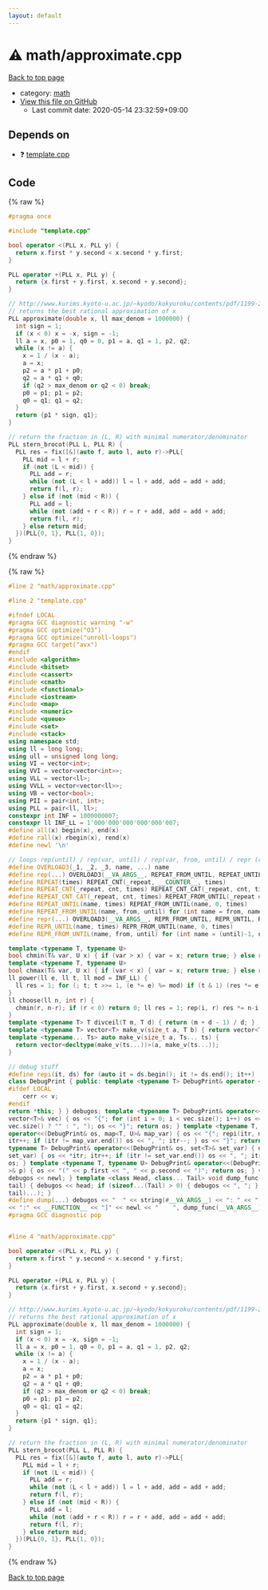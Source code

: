 ```yaml
---
layout: default
---
```


<!-- mathjax config similar to math.stackexchange -->
<script type="text/javascript" async
  src="https://cdnjs.cloudflare.com/ajax/libs/mathjax/2.7.5/MathJax.js?config=TeX-MML-AM_CHTML">
</script>
<script type="text/x-mathjax-config">
  MathJax.Hub.Config({
    TeX: { equationNumbers: { autoNumber: "AMS" }},
    tex2jax: {
      inlineMath: [ ['$','$'] ],
      processEscapes: true
    },
    "HTML-CSS": { matchFontHeight: false },
    displayAlign: "left",
    displayIndent: "2em"
  });
</script>

<script type="text/javascript" src="https://cdnjs.cloudflare.com/ajax/libs/jquery/3.4.1/jquery.min.js"></script>
<script src="https://cdn.jsdelivr.net/npm/jquery-balloon-js@1.1.2/jquery.balloon.min.js" integrity="sha256-ZEYs9VrgAeNuPvs15E39OsyOJaIkXEEt10fzxJ20+2I=" crossorigin="anonymous"></script>
<script type="text/javascript" src="../../assets/js/copy-button.js"></script>
<link rel="stylesheet" href="../../assets/css/copy-button.css" />


# :warning: math/approximate.cpp

<a href="../../index.html">Back to top page</a>

* category: <a href="../../index.html#7e676e9e663beb40fd133f5ee24487c2">math</a>
* <a href="{{ site.github.repository_url }}/blob/master/math/approximate.cpp">View this file on GitHub</a>
    - Last commit date: 2020-05-14 23:32:59+09:00




## Depends on

* :question: <a href="../template.cpp.html">template.cpp</a>


## Code

<a id="unbundled"></a>
{% raw %}
```cpp
#pragma once

#include "template.cpp"

bool operator <(PLL x, PLL y) {
  return x.first * y.second < x.second * y.first;
}

PLL operator +(PLL x, PLL y) {
  return {x.first + y.first, x.second + y.second};
}

// http://www.kurims.kyoto-u.ac.jp/~kyodo/kokyuroku/contents/pdf/1199-22.pdf
// returns the best rational approximation of x
PLL approximate(double x, ll max_denom = 1000000) {
  int sign = 1;
  if (x < 0) x = -x, sign = -1;
  ll a = x, p0 = 1, q0 = 0, p1 = a, q1 = 1, p2, q2;
  while (x != a) {
    x = 1 / (x - a);
    a = x;
    p2 = a * p1 + p0;
    q2 = a * q1 + q0;
    if (q2 > max_denom or q2 < 0) break;
    p0 = p1; p1 = p2;
    q0 = q1; q1 = q2;
  }
  return {p1 * sign, q1};
}

// return the fraction in (L, R) with minimal numerator/denominator
PLL stern_brocot(PLL L, PLL R) {
  PLL res = fix([&](auto f, auto l, auto r)->PLL{
    PLL mid = l + r;
    if (not (L < mid)) {
      PLL add = r;
      while (not (L < l + add)) l = l + add, add = add + add;
      return f(l, r);
    } else if (not (mid < R)) {
      PLL add = l;
      while (not (add + r < R)) r = r + add, add = add + add;
      return f(l, r);
    } else return mid;
  })(PLL{0, 1}, PLL{1, 0});
}

```
{% endraw %}

<a id="bundled"></a>
{% raw %}
```cpp
#line 2 "math/approximate.cpp"

#line 2 "template.cpp"

#ifndef LOCAL
#pragma GCC diagnostic warning "-w"
#pragma GCC optimize("O3")
#pragma GCC optimize("unroll-loops")
#pragma GCC target("avx")
#endif
#include <algorithm>
#include <bitset>
#include <cassert>
#include <cmath>
#include <functional>
#include <iostream>
#include <map>
#include <numeric>
#include <queue>
#include <set>
#include <stack>
using namespace std;
using ll = long long;
using ull = unsigned long long;
using VI = vector<int>;
using VVI = vector<vector<int>>;
using VLL = vector<ll>;
using VVLL = vector<vector<ll>>;
using VB = vector<bool>;
using PII = pair<int, int>;
using PLL = pair<ll, ll>;
constexpr int INF = 1000000007;
constexpr ll INF_LL = 1'000'000'000'000'000'007;
#define all(x) begin(x), end(x)
#define rall(x) rbegin(x), rend(x)
#define newl '\n'

// loops rep(until) / rep(var, until) / rep(var, from, until) / repr (reversed order)
#define OVERLOAD3(_1, _2, _3, name, ...) name
#define rep(...) OVERLOAD3(__VA_ARGS__, REPEAT_FROM_UNTIL, REPEAT_UNTIL, REPEAT)(__VA_ARGS__)
#define REPEAT(times) REPEAT_CNT(_repeat, __COUNTER__, times)
#define REPEAT_CNT(_repeat, cnt, times) REPEAT_CNT_CAT(_repeat, cnt, times)
#define REPEAT_CNT_CAT(_repeat, cnt, times) REPEAT_FROM_UNTIL(_repeat ## cnt, 0, times)
#define REPEAT_UNTIL(name, times) REPEAT_FROM_UNTIL(name, 0, times)
#define REPEAT_FROM_UNTIL(name, from, until) for (int name = from, name ## __until = (until); name < name ## __until; name++)
#define repr(...) OVERLOAD3(__VA_ARGS__, REPR_FROM_UNTIL, REPR_UNTIL, REPEAT)(__VA_ARGS__)
#define REPR_UNTIL(name, times) REPR_FROM_UNTIL(name, 0, times)
#define REPR_FROM_UNTIL(name, from, until) for (int name = (until)-1, name ## __from = (from); name >= name ## __from; name--)

template <typename T, typename U>
bool chmin(T& var, U x) { if (var > x) { var = x; return true; } else return false; }
template <typename T, typename U>
bool chmax(T& var, U x) { if (var < x) { var = x; return true; } else return false; }
ll power(ll e, ll t, ll mod = INF_LL) {
  ll res = 1; for (; t; t >>= 1, (e *= e) %= mod) if (t & 1) (res *= e) %= mod; return res;
}
ll choose(ll n, int r) {
  chmin(r, n-r); if (r < 0) return 0; ll res = 1; rep(i, r) res *= n-i, res /= i+1; return res;
}
template <typename T> T divceil(T m, T d) { return (m + d - 1) / d; }
template <typename T> vector<T> make_v(size_t a, T b) { return vector<T>(a, b); }
template <typename... Ts> auto make_v(size_t a, Ts... ts) {
  return vector<decltype(make_v(ts...))>(a, make_v(ts...));
}

// debug stuff
#define repi(it, ds) for (auto it = ds.begin(); it != ds.end(); it++)
class DebugPrint { public: template <typename T> DebugPrint& operator <<(const T& v) {
#ifdef LOCAL
    cerr << v;
#endif
return *this; } } debugos; template <typename T> DebugPrint& operator<<(DebugPrint& os, const
vector<T>& vec) { os << "{"; for (int i = 0; i < vec.size(); i++) os << vec[i] << (i + 1 ==
vec.size() ? "" : ", "); os << "}"; return os; } template <typename T, typename U> DebugPrint&
operator<<(DebugPrint& os, map<T, U>& map_var) { os << "{"; repi(itr, map_var) { os << *itr;
itr++; if (itr != map_var.end()) os << ", "; itr--; } os << "}"; return os; } template <
typename T> DebugPrint& operator<<(DebugPrint& os, set<T>& set_var) { os << "{"; repi(itr,
set_var) { os << *itr; itr++; if (itr != set_var.end()) os << ", "; itr--; } os << "}"; return
os; } template <typename T, typename U> DebugPrint& operator<<(DebugPrint& os, const pair<T, U
>& p) { os << "(" << p.first << ", " << p.second << ")"; return os; } void dump_func() {
debugos << newl; } template <class Head, class... Tail> void dump_func(Head &&head, Tail &&...
tail) { debugos << head; if (sizeof...(Tail) > 0) { debugos << ", "; } dump_func(std::move(
tail)...); }
#define dump(...) debugos << "  " << string(#__VA_ARGS__) << ": " << "[" << to_string(__LINE__) \
<< ":" << __FUNCTION__ << "]" << newl << "    ", dump_func(__VA_ARGS__)
#pragma GCC diagnostic pop


#line 4 "math/approximate.cpp"

bool operator <(PLL x, PLL y) {
  return x.first * y.second < x.second * y.first;
}

PLL operator +(PLL x, PLL y) {
  return {x.first + y.first, x.second + y.second};
}

// http://www.kurims.kyoto-u.ac.jp/~kyodo/kokyuroku/contents/pdf/1199-22.pdf
// returns the best rational approximation of x
PLL approximate(double x, ll max_denom = 1000000) {
  int sign = 1;
  if (x < 0) x = -x, sign = -1;
  ll a = x, p0 = 1, q0 = 0, p1 = a, q1 = 1, p2, q2;
  while (x != a) {
    x = 1 / (x - a);
    a = x;
    p2 = a * p1 + p0;
    q2 = a * q1 + q0;
    if (q2 > max_denom or q2 < 0) break;
    p0 = p1; p1 = p2;
    q0 = q1; q1 = q2;
  }
  return {p1 * sign, q1};
}

// return the fraction in (L, R) with minimal numerator/denominator
PLL stern_brocot(PLL L, PLL R) {
  PLL res = fix([&](auto f, auto l, auto r)->PLL{
    PLL mid = l + r;
    if (not (L < mid)) {
      PLL add = r;
      while (not (L < l + add)) l = l + add, add = add + add;
      return f(l, r);
    } else if (not (mid < R)) {
      PLL add = l;
      while (not (add + r < R)) r = r + add, add = add + add;
      return f(l, r);
    } else return mid;
  })(PLL{0, 1}, PLL{1, 0});
}

```
{% endraw %}

<a href="../../index.html">Back to top page</a>

